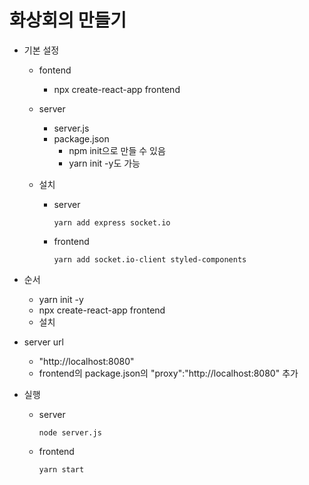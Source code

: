 # 화상회의 만들기

- 기본 설정

  - fontend

    - npx create-react-app frontend

  - server

    - server.js
    - package.json
      - npm init으로 만들 수 있음
      - yarn init -y도 가능

  - 설치

    - server

      ```
      yarn add express socket.io
      ```

    - frontend

      ```
      yarn add socket.io-client styled-components
      ```

      

- 순서
  - yarn init -y
  - npx create-react-app frontend
  - 설치



- server url
  - "http://localhost:8080"
  - frontend의 package.json의 "proxy":"http://localhost:8080" 추가



- 실행

  - server

    ```
    node server.js
    ```

  - frontend

    ```
    yarn start
    ```

    